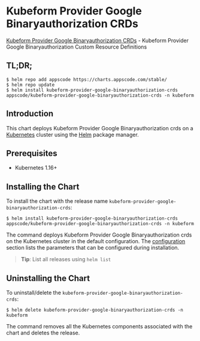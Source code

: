 # Kubeform Provider Google Binaryauthorization CRDs

[Kubeform Provider Google Binaryauthorization CRDs](https://github.com/kubeform) - Kubeform Provider Google Binaryauthorization Custom Resource Definitions

## TL;DR;

```console
$ helm repo add appscode https://charts.appscode.com/stable/
$ helm repo update
$ helm install kubeform-provider-google-binaryauthorization-crds appscode/kubeform-provider-google-binaryauthorization-crds -n kubeform
```

## Introduction

This chart deploys Kubeform Provider Google Binaryauthorization crds on a [Kubernetes](http://kubernetes.io) cluster using the [Helm](https://helm.sh) package manager.

## Prerequisites

- Kubernetes 1.16+

## Installing the Chart

To install the chart with the release name `kubeform-provider-google-binaryauthorization-crds`:

```console
$ helm install kubeform-provider-google-binaryauthorization-crds appscode/kubeform-provider-google-binaryauthorization-crds -n kubeform
```

The command deploys Kubeform Provider Google Binaryauthorization crds on the Kubernetes cluster in the default configuration. The [configuration](#configuration) section lists the parameters that can be configured during installation.

> **Tip**: List all releases using `helm list`

## Uninstalling the Chart

To uninstall/delete the `kubeform-provider-google-binaryauthorization-crds`:

```console
$ helm delete kubeform-provider-google-binaryauthorization-crds -n kubeform
```

The command removes all the Kubernetes components associated with the chart and deletes the release.


